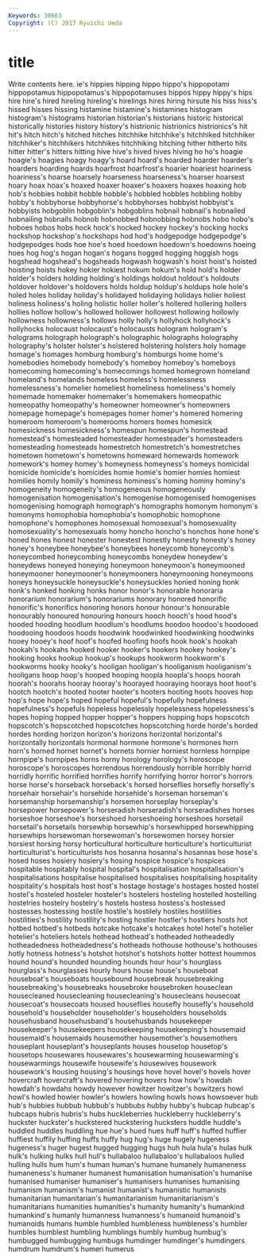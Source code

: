 ```yaml
---
Keywords: 30663 
Copyright: (C) 2017 Ryuichi Ueda
---
```


# title

Write contents here.
ie's hippies hipping hippo hippo's hippopotami hippopotamus hippopotamus's hippopotamuses
hippos hippy hippy's hips hire hire's hired hireling hireling's hirelings
hires hiring hirsute his hiss hiss's hissed hisses hissing histamine
histamine's histamines histogram histogram's histograms historian historian's historians historic historical
historically histories history history's histrionic histrionics histrionics's hit hit's hitch
hitch's hitched hitches hitchhike hitchhike's hitchhiked hitchhiker hitchhiker's hitchhikers hitchhikes
hitchhiking hitching hither hitherto hits hitter hitter's hitters hitting hive
hive's hived hives hiving ho ho's hoagie hoagie's hoagies hoagy
hoagy's hoard hoard's hoarded hoarder hoarder's hoarders hoarding hoards hoarfrost
hoarfrost's hoarier hoariest hoariness hoariness's hoarse hoarsely hoarseness hoarseness's hoarser
hoarsest hoary hoax hoax's hoaxed hoaxer hoaxer's hoaxers hoaxes hoaxing
hob hob's hobbies hobbit hobble hobble's hobbled hobbles hobbling hobby
hobby's hobbyhorse hobbyhorse's hobbyhorses hobbyist hobbyist's hobbyists hobgoblin hobgoblin's hobgoblins
hobnail hobnail's hobnailed hobnailing hobnails hobnob hobnobbed hobnobbing hobnobs hobo
hobo's hoboes hobos hobs hock hock's hocked hockey hockey's hocking
hocks hockshop hockshop's hockshops hod hod's hodgepodge hodgepodge's hodgepodges hods
hoe hoe's hoed hoedown hoedown's hoedowns hoeing hoes hog hog's
hogan hogan's hogans hogged hogging hoggish hogs hogshead hogshead's hogsheads
hogwash hogwash's hoist hoist's hoisted hoisting hoists hokey hokier hokiest
hokum hokum's hold hold's holder holder's holders holding holding's holdings
holdout holdout's holdouts holdover holdover's holdovers holds holdup holdup's holdups
hole hole's holed holes holiday holiday's holidayed holidaying holidays holier
holiest holiness holiness's holing holistic holler holler's hollered hollering hollers
hollies hollow hollow's hollowed hollower hollowest hollowing hollowly hollowness hollowness's
hollows holly holly's hollyhock hollyhock's hollyhocks holocaust holocaust's holocausts hologram
hologram's holograms holograph holograph's holographic holographs holography holography's holster holster's
holstered holstering holsters holy homage homage's homages homburg homburg's homburgs
home home's homebodies homebody homebody's homeboy homeboy's homeboys homecoming homecoming's
homecomings homed homegrown homeland homeland's homelands homeless homeless's homelessness homelessness's
homelier homeliest homeliness homeliness's homely homemade homemaker homemaker's homemakers homeopathic
homeopathy homeopathy's homeowner homeowner's homeowners homepage homepage's homepages homer homer's
homered homering homeroom homeroom's homerooms homers homes homesick homesickness homesickness's
homespun homespun's homestead homestead's homesteaded homesteader homesteader's homesteaders homesteading homesteads
homestretch homestretch's homestretches hometown hometown's hometowns homeward homewards homework homework's
homey homey's homeyness homeyness's homeys homicidal homicide homicide's homicides homie
homie's homier homies homiest homilies homily homily's hominess hominess's homing
hominy hominy's homogeneity homogeneity's homogeneous homogeneously homogenisation homogenisation's homogenise homogenised
homogenises homogenising homograph homograph's homographs homonym homonym's homonyms homophobia homophobia's
homophobic homophone homophone's homophones homosexual homosexual's homosexuality homosexuality's homosexuals homy
honcho honcho's honchos hone hone's honed hones honest honester honestest
honestly honesty honesty's honey honey's honeybee honeybee's honeybees honeycomb honeycomb's
honeycombed honeycombing honeycombs honeydew honeydew's honeydews honeyed honeying honeymoon honeymoon's
honeymooned honeymooner honeymooner's honeymooners honeymooning honeymoons honeys honeysuckle honeysuckle's honeysuckles
honied honing honk honk's honked honking honks honor honor's honorable
honoraria honorarium honorarium's honorariums honorary honored honorific honorific's honorifics honoring
honors honour honour's honourable honourably honoured honouring honours hooch hooch's
hood hood's hooded hooding hoodlum hoodlum's hoodlums hoodoo hoodoo's hoodooed
hoodooing hoodoos hoods hoodwink hoodwinked hoodwinking hoodwinks hooey hooey's hoof
hoof's hoofed hoofing hoofs hook hook's hookah hookah's hookahs hooked
hooker hooker's hookers hookey hookey's hooking hooks hookup hookup's hookups
hookworm hookworm's hookworms hooky hooky's hooligan hooligan's hooliganism hooliganism's hooligans
hoop hoop's hooped hooping hoopla hoopla's hoops hoorah hoorah's hoorahs
hooray hooray's hoorayed hooraying hoorays hoot hoot's hootch hootch's hooted
hooter hooter's hooters hooting hoots hooves hop hop's hope hope's
hoped hopeful hopeful's hopefully hopefulness hopefulness's hopefuls hopeless hopelessly hopelessness
hopelessness's hopes hoping hopped hopper hopper's hoppers hopping hops hopscotch
hopscotch's hopscotched hopscotches hopscotching horde horde's horded hordes hording horizon
horizon's horizons horizontal horizontal's horizontally horizontals hormonal hormone hormone's hormones
horn horn's horned hornet hornet's hornets hornier horniest hornless hornpipe
hornpipe's hornpipes horns horny horology horology's horoscope horoscope's horoscopes horrendous
horrendously horrible horribly horrid horridly horrific horrified horrifies horrify horrifying
horror horror's horrors horse horse's horseback horseback's horsed horseflies horsefly
horsefly's horsehair horsehair's horsehide horsehide's horseman horseman's horsemanship horsemanship's horsemen
horseplay horseplay's horsepower horsepower's horseradish horseradish's horseradishes horses horseshoe horseshoe's
horseshoed horseshoeing horseshoes horsetail horsetail's horsetails horsewhip horsewhip's horsewhipped horsewhipping
horsewhips horsewoman horsewoman's horsewomen horsey horsier horsiest horsing horsy horticultural
horticulture horticulture's horticulturist horticulturist's horticulturists hos hosanna hosanna's hosannas hose
hose's hosed hoses hosiery hosiery's hosing hospice hospice's hospices hospitable
hospitably hospital hospital's hospitalisation hospitalisation's hospitalisations hospitalise hospitalised hospitalises hospitalising
hospitality hospitality's hospitals host host's hostage hostage's hostages hosted hostel
hostel's hosteled hosteler hosteler's hostelers hosteling hostelled hostelling hostelries hostelry
hostelry's hostels hostess hostess's hostessed hostesses hostessing hostile hostile's hostilely
hostiles hostilities hostilities's hostility hostility's hosting hostler hostler's hostlers hosts
hot hotbed hotbed's hotbeds hotcake hotcake's hotcakes hotel hotel's hotelier
hotelier's hoteliers hotels hothead hothead's hotheaded hotheadedly hotheadedness hotheadedness's hotheads
hothouse hothouse's hothouses hotly hotness hotness's hotshot hotshot's hotshots hotter
hottest hoummos hound hound's hounded hounding hounds hour hour's hourglass
hourglass's hourglasses hourly hours house house's houseboat houseboat's houseboats housebound
housebreak housebreaking housebreaking's housebreaks housebroke housebroken houseclean housecleaned housecleaning housecleaning's
housecleans housecoat housecoat's housecoats housed houseflies housefly housefly's household household's
householder householder's householders households househusband househusband's househusbands housekeeper housekeeper's housekeepers
housekeeping housekeeping's housemaid housemaid's housemaids housemother housemother's housemothers houseplant houseplant's
houseplants houses housetop housetop's housetops housewares housewares's housewarming housewarming's housewarmings
housewife housewife's housewives housework housework's housing housing's housings hove hovel
hovel's hovels hover hovercraft hovercraft's hovered hovering hovers how how's
howdah howdah's howdahs howdy however howitzer howitzer's howitzers howl howl's
howled howler howler's howlers howling howls hows howsoever hub hub's
hubbies hubbub hubbub's hubbubs hubby hubby's hubcap hubcap's hubcaps hubris
hubris's hubs huckleberries huckleberry huckleberry's huckster huckster's huckstered huckstering hucksters
huddle huddle's huddled huddles huddling hue hue's hued hues huff
huff's huffed huffier huffiest huffily huffing huffs huffy hug hug's
huge hugely hugeness hugeness's huger hugest hugged hugging hugs huh
hula hula's hulas hulk hulk's hulking hulks hull hull's hullabaloo
hullabaloo's hullabaloos hulled hulling hulls hum hum's human human's humane
humanely humaneness humaneness's humaner humanest humanisation humanisation's humanise humanised humaniser
humaniser's humanisers humanises humanising humanism humanism's humanist humanist's humanistic humanists
humanitarian humanitarian's humanitarianism humanitarianism's humanitarians humanities humanities's humanity humanity's humankind
humankind's humanly humanness humanness's humanoid humanoid's humanoids humans humble humbled
humbleness humbleness's humbler humbles humblest humbling humblings humbly humbug humbug's
humbugged humbugging humbugs humdinger humdinger's humdingers humdrum humdrum's humeri humerus
